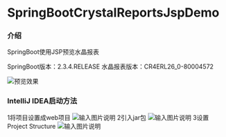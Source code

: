 # SpringBootCrystalReportsJspDemo

### 介绍
SpringBoot使用JSP预览水晶报表

SpringBoot版本：2.3.4.RELEASE
水晶报表版本：CR4ERL26_0-80004572

![预览效果](https://images.gitee.com/uploads/images/2020/1122/164759_dc02b7a5_1035378.gif "jsp演示效果.gif")

### IntelliJ IDEA启动方法

1将项目设置成web项目
![输入图片说明](https://images.gitee.com/uploads/images/2020/1122/165433_694e038c_1035378.png "屏幕截图.png")
2引入jar包
![输入图片说明](https://images.gitee.com/uploads/images/2020/1122/165601_f0e35843_1035378.png "屏幕截图.png")
3设置Project Structure
![输入图片说明](https://images.gitee.com/uploads/images/2020/1122/165647_d5ac67d0_1035378.png "屏幕截图.png")